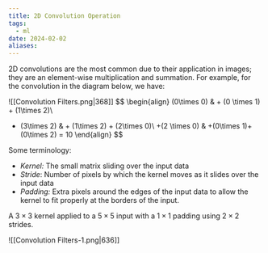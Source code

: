 ```yaml
---
title: 2D Convolution Operation
tags:
  - ml
date: 2024-02-02
aliases:
---
```

2D convolutions are the most common due to their application in images; they are an element-wise multiplication and summation. For example, for the convolution in the diagram below, we have:

![[Convolution Filters.png|368]]
$$
\begin{align}
(0\times 0)  & + (0 \times 1) + (1\times 2)\\
+ (3\times 2)  & + (1\times 2) + (2\times 0)\\
+(2 \times 0) & +(0\times 1)+(0\times 2) = 10
\end{align}
$$

Some terminology:
- *Kernel:* The small matrix sliding over the input data
- *Stride*: Number of pixels by which the kernel moves as it slides over the input data
- *Padding:* Extra pixels around the edges of the input data to allow the kernel to fit properly at the borders of the input.

A $3\times 3$ kernel applied to a $5\times 5$ input with a $1\times 1$ padding using $2 \times 2$ strides.

![[Convolution Filters-1.png|636]]